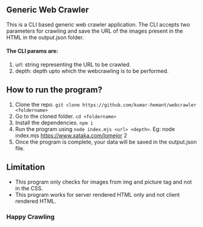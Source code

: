 ## Generic Web Crawler

This is a CLI based generic web crawler application. The CLI accepts two parameters for crawling and save the URL of the images present in the HTML in the output.json folder. 

#### The CLI params are:

1. url: string representing the URL to be crawled.
2. depth: depth upto which the webcrawling is to be performed.

## How to run the program?

1. Clone the repo. `git clone https://github.com/kumar-hemant/webcrawler <foldername>`
2. Go to the cloned folder. `cd <foldername>`
3. Install the dependencies. `npm i`
4. Run the program using  `node index.mjs <url> <depth>`. Eg: node index.mjs https://www.xataka.com/lomejor 2
5. Once the program is complete, your data will be saved in the output.json file.

## Limitation

- This program only checks for images from img and picture tag and not in the CSS.
- This program works for server rendered HTML only and not client rendered HTML.

### Happy Crawling
